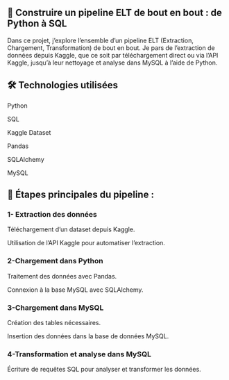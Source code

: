 ## 🚀 Construire un pipeline ELT de bout en bout : de Python à SQL

Dans ce projet, j’explore l’ensemble d’un pipeline ELT (Extraction, Chargement, Transformation) de bout en bout.
Je pars de l’extraction de données depuis Kaggle, que ce soit par téléchargement direct ou via l’API Kaggle, jusqu’à leur nettoyage et analyse dans MySQL à l’aide de Python.

## 🛠 Technologies utilisées

Python

SQL

Kaggle Dataset

Pandas

SQLAlchemy

MySQL

## 📌 Étapes principales du pipeline :

### 1- Extraction des données

Téléchargement d’un dataset depuis Kaggle.

Utilisation de l’API Kaggle pour automatiser l’extraction.

### 2-Chargement dans Python

Traitement des données avec Pandas.

Connexion à la base MySQL avec SQLAlchemy.

### 3-Chargement dans MySQL

Création des tables nécessaires.

Insertion des données dans la base de données MySQL.

### 4-Transformation et analyse dans MySQL

Écriture de requêtes SQL pour analyser et transformer les données.
